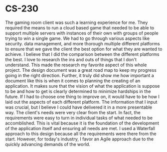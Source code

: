 # CS-230

The gaming room client was such a learning experience for me. They required the means to run a cloud based game that needed to be able to support multiple servers with instances of their own with groups of people trying to win a single game. We had to go through various aspects like security. data management, and more thorough multiple different platforms to ensure that we gave the client the best option for what they are wanted to achieve. I believe that I did the comparison between the different platforms the best. I love to research the ins and outs of things that I don't understand. This made the research my favorite aspect of this whole project. The design document was a great road map to keep my progress going in the right direction. Further, it truly did show me how important a document like this is when it comes to planning the creating of an application. It makes sure that the vision of what the application is suppose to be and how to get is clearly determined to minimize hardships in the future. If I had to choose one thing to improve on, it would have to be how I laid out the aspects of each different platform. The information that I input was crucial, but I believe I could have delivered it in a more presentable way. The client's needs were very clear from the start. In fact, the requirements were easy to turn in individual tasks of what needed to be accomblished. This is vital because it is the foundation of the development of the application itself and ensuring all needs are met. I used a Waterfall approach to this design because all the requirements were there from the start. However, for today's industry, I favor an Agile approach due to the quickly advancing demands of the world.   
